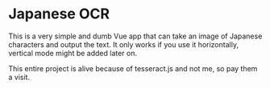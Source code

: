 # Japanese OCR
This is a very simple and dumb Vue app that can take an image of Japanese characters and output the text. It only works if you use it horizontally, vertical mode might be added later on.

This entire project is alive because of tesseract.js and not me, so pay them a visit.
